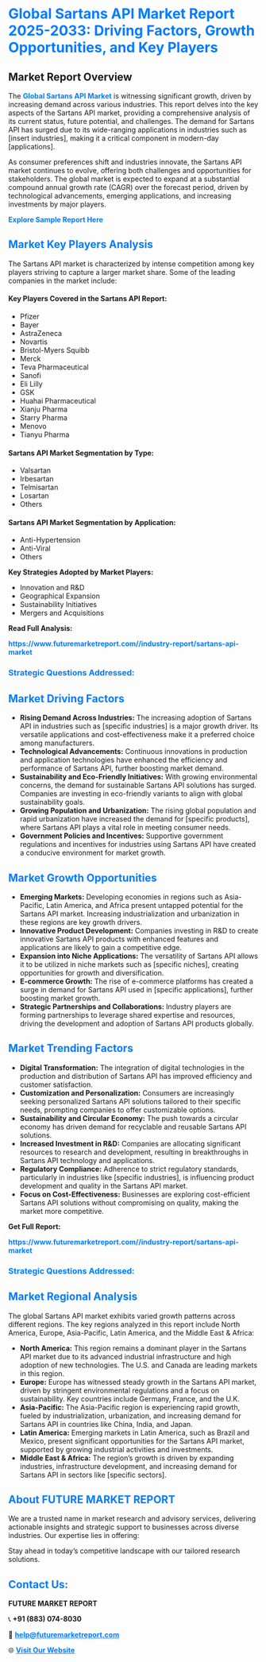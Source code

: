 <h1 style="color: #007BFF;">Global Sartans API Market Report 2025-2033: Driving Factors, Growth Opportunities, and Key Players</h1>

<section id="overview">
<h2>Market Report Overview</h2>
<p>The <a href="https://www.futuremarketreport.com//industry-report/sartans-api-market" style="color: #007BFF; text-decoration: none;"><strong>Global Sartans API Market</strong></a> is witnessing significant growth, driven by increasing demand across various industries. This report delves into the key aspects of the Sartans API market, providing a comprehensive analysis of its current status, future potential, and challenges. The demand for Sartans API has surged due to its wide-ranging applications in industries such as [insert industries], making it a critical component in modern-day [applications].</p>
<p>As consumer preferences shift and industries innovate, the Sartans API market continues to evolve, offering both challenges and opportunities for stakeholders. The global market is expected to expand at a substantial compound annual growth rate (CAGR) over the forecast period, driven by technological advancements, emerging applications, and increasing investments by major players.</p>
</section>

<section id="overview">
<p><a href="https://www.futuremarketreport.com//request-sample/reportId=77953" style="color: #007BFF; text-decoration: none;"><strong>Explore Sample Report Here</strong></a></p>
</section>

<section id="key-players">
<h2 style="color: #007BFF;">Market Key Players Analysis</h2>
<p>The Sartans API market is characterized by intense competition among key players striving to capture a larger market share. Some of the leading companies in the market include:</p>
<h4>Key Players Covered in the Sartans API Report:</h4>
<ul><li>Pfizer</li><li>Bayer</li><li>AstraZeneca</li><li>Novartis</li><li>Bristol-Myers Squibb</li><li>Merck</li><li>Teva Pharmaceutical</li><li>Sanofi</li><li>Eli Lilly</li><li>GSK</li><li>Huahai Pharmaceutical</li><li>Xianju Pharma</li><li>Starry Pharma</li><li>Menovo</li><li>Tianyu Pharma</li></ul>
<h4>Sartans API Market Segmentation by Type:</h4>
<ul><li>Valsartan</li><li>Irbesartan</li><li>Telmisartan</li><li>Losartan</li><li>Others</li></ul>

<h4>Sartans API Market Segmentation by Application:</h4>
<ul><li>Anti-Hypertension</li><li>Anti-Viral</li><li>Others</li></ul>
<p><strong>Key Strategies Adopted by Market Players:</strong></p>
<ul>
<li>Innovation and R&D</li>
<li>Geographical Expansion</li>
<li>Sustainability Initiatives</li>
<li>Mergers and Acquisitions</li>
</ul>
</section>

<section>
<p><strong>Read Full Analysis: </strong></p><a href="https://www.futuremarketreport.com//industry-report/sartans-api-market" style="color: #007BFF; text-decoration: none;"><strong>https://www.futuremarketreport.com//industry-report/sartans-api-market</strong></a>
<h3 style="color: #007BFF;">Strategic Questions Addressed:</h3>
</section>

<section id="driving-factors">
<h2 style="color: #007BFF;">Market Driving Factors</h2>
<ul>
<li><strong>Rising Demand Across Industries:</strong> The increasing adoption of Sartans API in industries such as [specific industries] is a major growth driver. Its versatile applications and cost-effectiveness make it a preferred choice among manufacturers.</li>
<li><strong>Technological Advancements:</strong> Continuous innovations in production and application technologies have enhanced the efficiency and performance of Sartans API, further boosting market demand.</li>
<li><strong>Sustainability and Eco-Friendly Initiatives:</strong> With growing environmental concerns, the demand for sustainable Sartans API solutions has surged. Companies are investing in eco-friendly variants to align with global sustainability goals.</li>
<li><strong>Growing Population and Urbanization:</strong> The rising global population and rapid urbanization have increased the demand for [specific products], where Sartans API plays a vital role in meeting consumer needs.</li>
<li><strong>Government Policies and Incentives:</strong> Supportive government regulations and incentives for industries using Sartans API have created a conducive environment for market growth.</li>
</ul>
</section>

<section id="growth-opportunities">
<h2 style="color: #007BFF;">Market Growth Opportunities</h2>
<ul>
<li><strong>Emerging Markets:</strong> Developing economies in regions such as Asia-Pacific, Latin America, and Africa present untapped potential for the Sartans API market. Increasing industrialization and urbanization in these regions are key growth drivers.</li>
<li><strong>Innovative Product Development:</strong> Companies investing in R&D to create innovative Sartans API products with enhanced features and applications are likely to gain a competitive edge.</li>
<li><strong>Expansion into Niche Applications:</strong> The versatility of Sartans API allows it to be utilized in niche markets such as [specific niches], creating opportunities for growth and diversification.</li>
<li><strong>E-commerce Growth:</strong> The rise of e-commerce platforms has created a surge in demand for Sartans API used in [specific applications], further boosting market growth.</li>
<li><strong>Strategic Partnerships and Collaborations:</strong> Industry players are forming partnerships to leverage shared expertise and resources, driving the development and adoption of Sartans API products globally.</li>
</ul>
</section>

<section id="trending-factors">
<h2 style="color: #007BFF;">Market Trending Factors</h2>
<ul>
<li><strong>Digital Transformation:</strong> The integration of digital technologies in the production and distribution of Sartans API has improved efficiency and customer satisfaction.</li>
<li><strong>Customization and Personalization:</strong> Consumers are increasingly seeking personalized Sartans API solutions tailored to their specific needs, prompting companies to offer customizable options.</li>
<li><strong>Sustainability and Circular Economy:</strong> The push towards a circular economy has driven demand for recyclable and reusable Sartans API solutions.</li>
<li><strong>Increased Investment in R&D:</strong> Companies are allocating significant resources to research and development, resulting in breakthroughs in Sartans API technology and applications.</li>
<li><strong>Regulatory Compliance:</strong> Adherence to strict regulatory standards, particularly in industries like [specific industries], is influencing product development and quality in the Sartans API market.</li>
<li><strong>Focus on Cost-Effectiveness:</strong> Businesses are exploring cost-efficient Sartans API solutions without compromising on quality, making the market more competitive.</li>
</ul>
</section>

<section>
<p><strong>Get Full Report: </strong></p><a href="https://www.futuremarketreport.com//industry-report/sartans-api-market" style="color: #007BFF; text-decoration: none;"><strong>https://www.futuremarketreport.com//industry-report/sartans-api-market</strong></a>
<h3 style="color: #007BFF;">Strategic Questions Addressed:</h3>
</section>


<section id="regional-analysis">
<h2 style="color: #007BFF;">Market Regional Analysis</h2>
<p>The global Sartans API market exhibits varied growth patterns across different regions. The key regions analyzed in this report include North America, Europe, Asia-Pacific, Latin America, and the Middle East & Africa:</p>
<ul>
<li><strong>North America:</strong> This region remains a dominant player in the Sartans API market due to its advanced industrial infrastructure and high adoption of new technologies. The U.S. and Canada are leading markets in this region.</li>
<li><strong>Europe:</strong> Europe has witnessed steady growth in the Sartans API market, driven by stringent environmental regulations and a focus on sustainability. Key countries include Germany, France, and the U.K.</li>
<li><strong>Asia-Pacific:</strong> The Asia-Pacific region is experiencing rapid growth, fueled by industrialization, urbanization, and increasing demand for Sartans API in countries like China, India, and Japan.</li>
<li><strong>Latin America:</strong> Emerging markets in Latin America, such as Brazil and Mexico, present significant opportunities for the Sartans API market, supported by growing industrial activities and investments.</li>
<li><strong>Middle East & Africa:</strong> The region’s growth is driven by expanding industries, infrastructure development, and increasing demand for Sartans API in sectors like [specific sectors].</li>
</ul>
</section>

<footer>
<h2 style="color: #007BFF;">About FUTURE MARKET REPORT</h2>
<p>We are a trusted name in market research and advisory services, delivering actionable insights and strategic support to businesses across diverse industries. Our expertise lies in offering:</p>

<p>Stay ahead in today’s competitive landscape with our tailored research solutions.</p>

<h2 style="color: #007BFF;">Contact Us:</h2>
<p><strong>FUTURE MARKET REPORT</strong></p>
<p>📞 <strong>+91 (883) 074-8030</strong></p>
<p>📧 <strong><a href="mailto:help@futuremarketreport.com" style="color: #007BFF;">help@futuremarketreport.com</a></strong></p>
<p>🌐 <strong><a href="https://www.futuremarketreport.com/" style="color: #007BFF;">Visit Our Website</a></strong></p>
</footer>